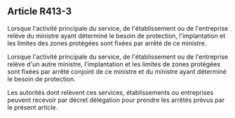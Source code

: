 Article R413-3
----
Lorsque l'activité principale du service, de l'établissement ou de l'entreprise
relève du ministre ayant déterminé le besoin de protection, l'implantation et
les limites des zones protégées sont fixées par arrêté de ce ministre.

Lorsque l'activité principale du service, de l'établissement ou de l'entreprise
relève d'un autre ministre, l'implantation et les limites de zones protégées
sont fixées par arrêté conjoint de ce ministre et du ministre ayant déterminé le
besoin de protection.

Les autorités dont relèvent ces services, établissements ou entreprises peuvent
recevoir par décret délégation pour prendre les arrêtés prévus par le présent
article.
